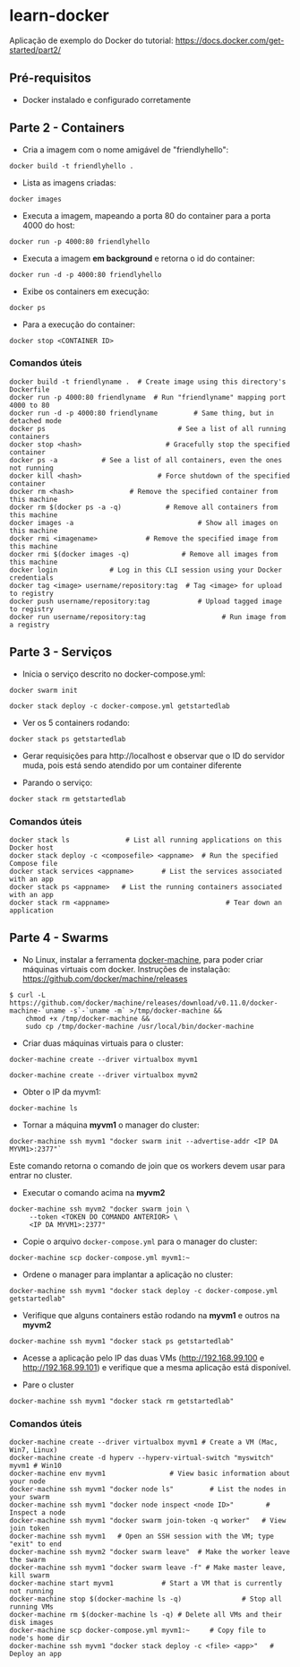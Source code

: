 # learn-docker
Aplicação de exemplo do Docker do tutorial: https://docs.docker.com/get-started/part2/

## Pré-requisitos
* Docker instalado e configurado corretamente

## Parte 2 - Containers
* Cria a imagem com o nome amigável de "friendlyhello":

`docker build -t friendlyhello .`

* Lista as imagens criadas:

`docker images`

* Executa a imagem, mapeando a porta 80 do container para a porta 4000 do host:

`docker run -p 4000:80 friendlyhello`

* Executa a imagem **em background** e retorna o id do container:

`docker run -d -p 4000:80 friendlyhello`

* Exibe os containers em execução:

`docker ps`

* Para a execução do container:

`docker stop <CONTAINER ID>`

### Comandos úteis
```shell
docker build -t friendlyname .  # Create image using this directory's Dockerfile
docker run -p 4000:80 friendlyname  # Run "friendlyname" mapping port 4000 to 80
docker run -d -p 4000:80 friendlyname         # Same thing, but in detached mode
docker ps                                 # See a list of all running containers
docker stop <hash>                     # Gracefully stop the specified container
docker ps -a           # See a list of all containers, even the ones not running
docker kill <hash>                   # Force shutdown of the specified container
docker rm <hash>              # Remove the specified container from this machine
docker rm $(docker ps -a -q)           # Remove all containers from this machine
docker images -a                               # Show all images on this machine
docker rmi <imagename>            # Remove the specified image from this machine
docker rmi $(docker images -q)             # Remove all images from this machine
docker login             # Log in this CLI session using your Docker credentials
docker tag <image> username/repository:tag  # Tag <image> for upload to registry
docker push username/repository:tag            # Upload tagged image to registry
docker run username/repository:tag                   # Run image from a registry
```
## Parte 3 - Serviços

* Inicia o serviço descrito no docker-compose.yml:

`docker swarm init`

`docker stack deploy -c docker-compose.yml getstartedlab`

* Ver os 5 containers rodando:

`docker stack ps getstartedlab`

* Gerar requisições para http://localhost e observar que o ID do servidor muda, pois está sendo atendido por um container diferente

* Parando o serviço:

`docker stack rm getstartedlab`

### Comandos úteis
```shell
docker stack ls              # List all running applications on this Docker host
docker stack deploy -c <composefile> <appname>  # Run the specified Compose file
docker stack services <appname>       # List the services associated with an app
docker stack ps <appname>   # List the running containers associated with an app
docker stack rm <appname>                             # Tear down an application
```

## Parte 4 - Swarms

* No Linux, instalar a ferramenta [docker-machine](https://docs.docker.com/machine/), para poder criar máquinas virtuais com docker. Instruções de instalação: https://github.com/docker/machine/releases

```shell
$ curl -L https://github.com/docker/machine/releases/download/v0.11.0/docker-machine-`uname -s`-`uname -m` >/tmp/docker-machine &&
    chmod +x /tmp/docker-machine &&
    sudo cp /tmp/docker-machine /usr/local/bin/docker-machine
```

* Criar duas máquinas virtuais para o cluster:

`docker-machine create --driver virtualbox myvm1`

`docker-machine create --driver virtualbox myvm2`

* Obter o IP da myvm1:

`docker-machine ls`

* Tornar a máquina **myvm1** o manager do cluster:

```shell
docker-machine ssh myvm1 "docker swarm init --advertise-addr <IP DA MYVM1>:2377"`
```

Este comando retorna o comando de join que os workers devem usar para entrar no cluster.

* Executar o comando acima na **myvm2**
```shell
docker-machine ssh myvm2 "docker swarm join \
     --token <TOKEN DO COMANDO ANTERIOR> \
     <IP DA MYVM1>:2377"
```

* Copie o arquivo `docker-compose.yml` para o manager do cluster:

```shell
docker-machine scp docker-compose.yml myvm1:~
```

* Ordene o manager para implantar a aplicação no cluster:

```shell
docker-machine ssh myvm1 "docker stack deploy -c docker-compose.yml getstartedlab"
```

* Verifique que alguns containers estão rodando na **myvm1** e outros na **myvm2**

```shell
docker-machine ssh myvm1 "docker stack ps getstartedlab"
```

* Acesse a aplicação pelo IP das duas VMs (http://192.168.99.100 e http://192.168.99.101) e verifique que a mesma aplicação está disponível.

* Pare o cluster

```shell
docker-machine ssh myvm1 "docker stack rm getstartedlab"
```

### Comandos úteis

```shell
docker-machine create --driver virtualbox myvm1 # Create a VM (Mac, Win7, Linux)
docker-machine create -d hyperv --hyperv-virtual-switch "myswitch" myvm1 # Win10
docker-machine env myvm1                # View basic information about your node
docker-machine ssh myvm1 "docker node ls"         # List the nodes in your swarm
docker-machine ssh myvm1 "docker node inspect <node ID>"        # Inspect a node
docker-machine ssh myvm1 "docker swarm join-token -q worker"   # View join token
docker-machine ssh myvm1   # Open an SSH session with the VM; type "exit" to end
docker-machine ssh myvm2 "docker swarm leave"  # Make the worker leave the swarm
docker-machine ssh myvm1 "docker swarm leave -f" # Make master leave, kill swarm
docker-machine start myvm1            # Start a VM that is currently not running
docker-machine stop $(docker-machine ls -q)               # Stop all running VMs
docker-machine rm $(docker-machine ls -q) # Delete all VMs and their disk images
docker-machine scp docker-compose.yml myvm1:~     # Copy file to node's home dir
docker-machine ssh myvm1 "docker stack deploy -c <file> <app>"   # Deploy an app
```
